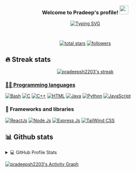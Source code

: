<h3 align="center">
  Welcome to Pradeep's profile!
  <img src="https://media.giphy.com/media/hvRJCLFzcasrR4ia7z/giphy.gif" width="28">
</h3>
<!-- Typing SVG -->
<p align="center">
  <a href="https://github.com/pradeepsh2203/"><img src="https://readme-typing-svg.herokuapp.com?font=Fira+Code&size=22&pause=1000&color=F75C7E&center=true&vCenter=true&width=435&lines=Full+Stack+Developer;Pradeep+Sharma" alt="Typing SVG" /></a>
</p>
<br/>
<p align="center">
  <a href="https://github.com/pradeepsh2203?tab=repositories&sort=stargazers">
    <img alt="total stars" title="Total stars on GitHub" src="https://custom-icon-badges.herokuapp.com/badge/dynamic/json?logo=star&color=55960c&labelColor=488207&label=Stars&style=for-the-badge&query=%24.stars&url=https://api.github-star-counter.workers.dev/user/pradeepsh2203"/></a>
  <a href="https://github.com/pradeepsh2203?tab=followers">
    <img alt="followers" title="Follow me on Github" src="https://custom-icon-badges.herokuapp.com/github/followers/pradeepsh2203?color=236ad3&labelColor=1155ba&style=for-the-badge&logo=person-add&label=Follow&logoColor=white"/></a>
</p>

## 🔥 Streak stats

<p align="center">
  <a href="https://github.com/pradeepsh2203/github-readme-streak-stats">
    <img title="🔥 Get streak stats for your profile at git.io/streak-stats" alt="pradeepsh2203's streak" src="https://github-readme-streak-stats.herokuapp.com/?user=pradeepsh2203&theme=monokai-metallian&hide_border=true"/>

<!-- ## 🛠️ My favorite tools -->

### 👨‍💻 Programming languages

<p>
    <a href="https://github.com/search?q=user%3Apradeepsh2203+language%3Abash"><img alt="Bash" src="https://img.shields.io/badge/Bash-121011.svg?logo=gnu-bash&logoColor=white"></a>
    <a href="https://github.com/search?q=user%3Apradeepsh2203+language%3Ac"><img alt="C" src="https://img.shields.io/badge/C-00599C?logo=c&logoColor=white"></a>
    <a href="https://github.com/search?q=user%3Apradeepsh2203+language%3Acpp"><img alt="C++" src="https://img.shields.io/badge/C%2B%2B-00599C?logo=c%2B%2B&logoColor=white"></a>
    <a href="https://github.com/search?q=user%3Apradeepsh2203+language%3Ahtml"><img alt="HTML" src="https://img.shields.io/badge/HTML5-E34F26?logo=html5&logoColor=white"></a>
    <a href="https://github.com/search?q=user%3Apradeepsh2203+language%3Ajava"><img alt="Java" src="https://img.shields.io/badge/Java-007396.svg?logo=java&logoColor=white"></a>
    <a href="https://github.com/search?q=user%3Apradeepsh2203+language%3Apython"><img alt="Python" src="https://img.shields.io/badge/Python-14354C?logo=python&logoColor=white"></a>
    <a href="https://github.com/search?q=user%3Apradeepsh2203+language%3Ajavascript"><img alt="JavaScript" src="https://img.shields.io/badge/JavaScript-F7DF1E?logo=javascript&logoColor=black"></a>
</p>
</p>

### 🧰 Frameworks and libraries

<p>
    <a href="#"><img alt="ReactJs" src="https://img.shields.io/badge/React-20232A?logo=react&logoColor=61DAFB"></a>
    <a href="#"><img alt="Node Js" src="https://img.shields.io/badge/Node.js-43853D?logo=node.js&logoColor=white"></a>
    <a href="#"><img alt="Express Js" src="https://img.shields.io/badge/Express.js-404D59"></a>
    <a href="#"><img alt="TailWind CSS" src="https://img.shields.io/badge/Tailwind_CSS-38B2AC?logo=tailwind-css&logoColor=white"></a>
</p>

<!-- ### 🗄️ Databases and cloud hosting

<p>
    <a href="#"><img alt="GitHub Pages" src="https://img.shields.io/badge/GitHub%20Pages-327FC7.svg?logo=github&logoColor=white"></a>
    <a href="#"><img alt="Heroku" src="https://img.shields.io/badge/Heroku-430098.svg?logo=heroku&logoColor=white"></a>
    <a href="#"><img alt="MySQL" src="https://img.shields.io/badge/MySQL-00f.svg?logo=mysql&logoColor=white"></a>
    <a href="#"><img alt="Notion" src="https://img.shields.io/badge/Notion-010101.svg?logo=notion&logoColor=white"></a>
    <a href="#"><img alt="Oracle" src ="https://img.shields.io/badge/Oracle-F00000.svg?logo=oracle&logoColor=white"></a>
    <a href="#"><img alt="SQLite" src ="https://img.shields.io/badge/SQLite-07405e.svg?logo=sqlite&logoColor=white"></a>
</p>

### 💻 Software and tools

<p>
    <a href="#"><img alt="Adobe" src="https://img.shields.io/badge/Adobe-FF0000.svg?logo=adobe&logoColor=white"></a>
    <a href="#"><img alt="Android" src="https://img.shields.io/badge/Android-3DDC84?logo=android&logoColor=white"></a>
    <a href="#"><img alt="Arch Linux" src="https://img.shields.io/badge/Arch%20Linux-1793D1.svg?logo=arch-linux&logoColor=white"></a>
    <a href="#"><img alt="Audacity" src="https://img.shields.io/badge/-Audacity-0000CC?logo=audacity&logoColor=white"></a>
    <a href="#"><img alt="Codepen" src="https://img.shields.io/badge/Codepen-000000.svg?logo=codepen&logoColor=white"></a>
    <a href="#"><img alt="Git" src="https://img.shields.io/badge/Git-F05033.svg?logo=git&logoColor=white"></a>
    <a href="#"><img alt="Google Sheets" src="https://img.shields.io/badge/Google%20Sheets-34A853.svg?logo=google%20sheets&logoColor=white"></a>
    <a href="#"><img alt="Stack Overflow" src="https://img.shields.io/badge/-Stack%20Overflow-FE7A16?logo=stack-overflow&logoColor=white"></a>
    <a href="#"><img alt="Visual Studio Code" src="https://img.shields.io/badge/Visual%20Studio%20Code-0078d7.svg?logo=visual-studio-code&logoColor=white"></a>
</p> -->

## 📊 Github stats

<!-- https://github.com/anuraghazra/github-readme-stats -->
<details> 
  <summary>💻 GitHub Profile Stats</summary>
  <br/>
  <a href="https://github.com/anuraghazra/github-readme-stats"><img alt="pradeepsh2203's Top Languages" src="https://github-readme-stats.vercel.app/api/top-langs/?username=pradeepsh2203&langs_count=8&layout=compact&theme=react&hide_border=true&bg_color=1F222E&title_color=F85D7F&icon_color=F8D866&hide=Jupyter%20Notebook" height="192px"/></a>
  <br/>
  <b>Note:</b> Top languages is only a metric of the languages my public code consists of and doesn't reflect experience or skill level.
</details>

<a href="https://github.com/ashutosh00710/github-readme-activity-graph"><img alt="pradeepsh2203's Activity Graph" src="https://activity-graph.herokuapp.com/graph?username=pradeepsh2203&bg_color=1F222E&color=F8D866&line=F85D7F&point=FFFFFF&hide_border=true" /></a>
